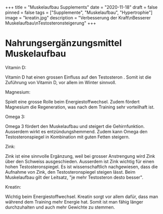 +++
title = "Muskelaufbau Supplements"
date = "2020-11-18"
draft = false
pinned = false
tags = ["Supplemente", "Muskelaufbau", "Hypertrophie"]
image = "kreatin.jpg"
description = "Verbesserung der Kraft\nBesserer Muskelaufbau\nTestosteronsteigerung"
+++
# Nahrungsergänzungsmittel Muskelaufbau

Vitamin D:

Vitamin D hat einen grossen Einfluss auf den Testosteron . Somit ist die Zuführung von Vitamin D, vor allem im Winter sinnvoll.

Magnesium:

Spielt eine grosse Rolle beim Energiestoffwechsel. Zudem fördert Magnesium die Regeneration, was nach dem Training sehr vorteilhaft ist.

Omega 3:

Omega 3 fördert den Muskelaufbau und steigert die Gehirnfunktion. Ausserdem wirkt es entzündungshemmend. Zudem kann Omega den Testosteronspiegel in Kombination mit guten Fetten steigern.

Zink:

Zink ist eine sinnvolle Ergänzung, weil bei grosser Anstrengung wird Zink über den Schweiss ausgeschieden. Ausserdem ist Zink wichtig für einen hohen Testosteronspiegel. Es ist wissenschaftlich nachgewiesen, dass die Aufnahme von Zink, den Testosteronspiegel steigen lässt. Beim Muskelaufbau gilt der Leitsatz, "je mehr Testosteron desto besser".

Kreatin:

Wichtig beim Energiestoffwechsel. Kreatin sorgt vor allem dafür, dass man während dem Training mehr Energie hat. Somit ist man fähig länger durchzuhalten und auch mehr Gewichte zu stemmen.